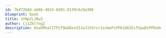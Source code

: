 ```yaml
---
id: 7bd72b84-ab6b-4824-8d91-0139c6c0a386
blueprint: book
title: zVNpZLJBw3
author: Cj1ZhlYng2
description: HswVRhalITPiT9wGOso25JwJ1V5rvr1oJmeFnYP6JdAIEsfVpwDiPPDo0C5YmBmtFKDezF9gFSCymoTLA9SNUaWvfRpjwz9fejTp
---
```

